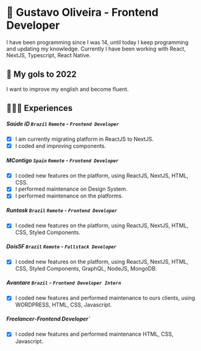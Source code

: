 # 📝 Gustavo Oliveira - Frontend Developer

I have been programming since I was 14, until today I keep programming and updating my knowledge.
Currently I have been working with React, NextJS, Typescript, React Native.

## 🎯 My gols to 2022

I want to improve my english and become fluent.

## 👨🏻‍💻 Experiences

##### Saúde iD `Brazil` `Remote` - `Frontend Developer`
- [x] I am currently migrating platform in ReactJS to NextJS.
- [x] I coded and improving components.

##### MContigo `Spain` `Remote` - `Frontend Developer`
- [x] I coded new features on the platform, using ReactJS, NextJS, HTML, CSS.
- [x] I performed maintenance on Design System.
- [x] I performed maintenance on the platforms.

##### Runtask `Brazil` `Remote` - `Frontend Developer`
- [x] I coded new features on the platform, using ReactJS, NextJS, HTML, CSS, Styled Components.

##### Dois5F `Brazil` `Remote` - `Fullstack Developer`
- [x] I coded new features on the platform, using ReactJS, NextJS, HTML, CSS, Styled Components, GraphQL, NodeJS, MongoDB.

##### Avantare `Brazil` - `Frontend Developer Intern`
- [x] I coded new features and performed maintenance to ours clients, using WORDPRESS, HTML, CSS, Javascript.

##### Freelancer` - `Frontend Developer`
- [x] I coded new features and performed maintenance HTML, CSS, Javascript.
